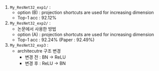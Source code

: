 1. `My_ResNet32_exp1/` : 
   - option (B) : projection shortcuts are used for increasing dimension
   - Top-1 acc : 92.12%
2. `My_ResNet32_exp2/` : 
   - 논문에서 사용한  방법
   - option (A) : projection shortcuts are used for increasing dimension
   - Top-1 acc : 92.24% (Paper : 92.49%)
3. `My_ResNet32_exp3` : 
   - architecutre 구조 변경
     - 변경 전 : BN -> ReLU
     - 변경 후 : ReLU -> BN